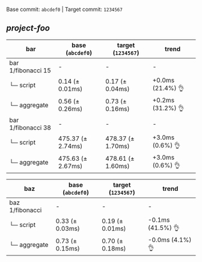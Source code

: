 Base commit: `abcdef0` | Target commit: `1234567`

## *project-foo*

bar | base (`abcdef0`) | target (`1234567`) | trend
--- | --- | --- | ---
bar 1/fibonacci 15 | - | - | -
└─ script | 0.14 (± 0.01ms) | 0.17 (± 0.04ms) | +0.0ms (21.4%) 👌
└─ aggregate | 0.56 (± 0.26ms) | 0.73 (± 0.16ms) | +0.2ms (31.2%) 👌
bar 1/fibonacci 38 | - | - | -
└─ script | 475.37 (± 2.74ms) | 478.37 (± 1.70ms) | +3.0ms (0.6%) 👌
└─ aggregate | 475.63 (± 2.67ms) | 478.61 (± 1.60ms) | +3.0ms (0.6%) 👌

baz | base (`abcdef0`) | target (`1234567`) | trend
--- | --- | --- | ---
baz 1/fibonacci | - | - | -
└─ script | 0.33 (± 0.03ms) | 0.19 (± 0.01ms) | -0.1ms (41.5%) 👌
└─ aggregate | 0.73 (± 0.15ms) | 0.70 (± 0.18ms) | -0.0ms (4.1%) 👌
